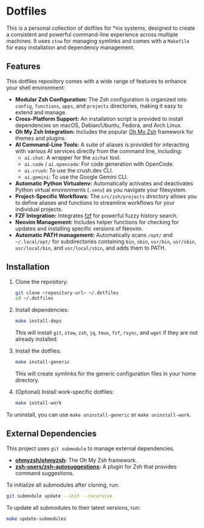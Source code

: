 # Dotfiles

This is a personal collection of dotfiles for \*nix systems, designed to create a consistent and powerful command-line experience across multiple machines. It uses `stow` for managing symlinks and comes with a `Makefile` for easy installation and dependency management.

## Features

This dotfiles repository comes with a wide range of features to enhance your shell environment:

-   **Modular Zsh Configuration:** The Zsh configuration is organized into `config`, `functions`, `apps`, and `projects` directories, making it easy to extend and manage.
-   **Cross-Platform Support:** An installation script is provided to install dependencies on macOS, Debian/Ubuntu, Fedora, and Arch Linux.
-   **Oh My Zsh Integration:** Includes the popular [Oh My Zsh](https://github.com/ohmyzsh/ohmyzsh) framework for themes and plugins.
-   **AI Command-Line Tools:** A suite of aliases is provided for interacting with various AI services directly from the command line, including:
    -   `ai.chat`: A wrapper for the `aichat` tool.
    -   `ai.code` / `ai.opencode`: For code generation with OpenCode.
    -   `ai.crush`: To use the crush.dev CLI.
    -   `ai.gemini`: To use the Google Gemini CLI.
-   **Automatic Python Virtualenv:** Automatically activates and deactivates Python virtual environments (`.venv`) as you navigate your filesystem.
-   **Project-Specific Workflows:** The `src/zsh/projects` directory allows you to define aliases and functions to streamline workflows for your individual projects.
-   **FZF Integration:** Integrates [fzf](https://github.com/junegunn/fzf) for powerful fuzzy history search.
-   **Neovim Management:** Includes helper functions for checking for updates and installing specific versions of Neovim.
-   **Automatic PATH management:** Automatically scans `/opt/` and `~/.local/opt/` for subdirectories containing `bin`, `sbin`, `usr/bin`, `usr/sbin`, `usr/local/bin`, and `usr/local/sbin`, and adds them to PATH.

## Installation

1.  Clone the repository:
    ```bash
    git clone <repository-url> ~/.dotfiles
    cd ~/.dotfiles
    ```

2.  Install dependencies:
    ```bash
    make install-deps
    ```
    This will install `git`, `stow`, `zsh`, `jq`, `tmux`, `fzf`, `rsync`, and `wget` if they are not already installed.

3.  Install the dotfiles:
    ```bash
    make install-generic
    ```
    This will create symlinks for the generic configuration files in your home directory.

4.  (Optional) Install work-specific dotfiles:
    ```bash
    make install-work
    ```

To uninstall, you can use `make uninstall-generic` or `make uninstall-work`.

## External Dependencies

This project uses `git submodule` to manage external dependencies.

-   **[ohmyzsh/ohmyzsh](https://github.com/ohmyzsh/ohmyzsh):** The Oh My Zsh framework.
-   **[zsh-users/zsh-autosuggestions](https://github.com/zsh-users/zsh-autosuggestions):** A plugin for Zsh that provides command suggestions.

To initialize all submodules after cloning, run:
```bash
git submodule update --init --recursive
```

To update all submodules to their latest versions, run:
```bash
make update-submodules
```

